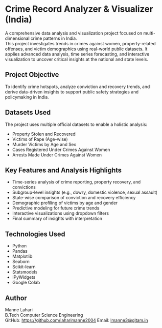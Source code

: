 # Crime Record Analyzer & Visualizer (India)

A comprehensive data analysis and visualization project focused on multi-dimensional crime patterns in India.  
This project investigates trends in crimes against women, property-related offenses, and victim demographics using real-world public datasets. It applies advanced data analysis, time series forecasting, and interactive visualization to uncover critical insights at the national and state levels.

## Project Objective
To identify crime hotspots, analyze conviction and recovery trends, and derive data-driven insights to support public safety strategies and policymaking in India.

## Datasets Used
The project uses multiple official datasets to enable a holistic analysis:
- Property Stolen and Recovered  
- Victims of Rape (Age-wise)  
- Murder Victims by Age and Sex  
- Cases Registered Under Crimes Against Women  
- Arrests Made Under Crimes Against Women

## Key Features and Analysis Highlights
- Time-series analysis of crime reporting, property recovery, and convictions
- Subgroup-level insights (e.g., dowry, domestic violence, sexual assault)
- State-wise comparison of conviction and recovery efficiency
- Demographic profiling of victims by age and gender
- Predictive modeling for future crime trends
- Interactive visualizations using dropdown filters
- Final summary of insights with interpretation

## Technologies Used
- Python  
- Pandas  
- Matplotlib  
- Seaborn  
- Scikit-learn  
- Statsmodels  
- IPyWidgets  
- Google Colab

## Author
Manne Lahari  
B.Tech Computer Science Engineering  
GitHub: https://github.com/laharimanne2004 
Email: lmanne3@gitam.in

